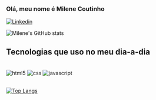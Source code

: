 ### Olá, meu nome é Milene Coutinho

[![Linkedin](https://img.shields.io/badge/LinkedIn-0077B5?style=for-the-badge&logo=linkedin&logoColor=white)](https://www.linkedin.com/in/MileneCoutinho/)

![Milene's GitHub stats](https://github-readme-stats.vercel.app/api?username=MihCoutinho&show_icons=true&theme=dracula)

## Tecnologias que uso no meu dia-a-dia

<div style="display: inline_block"><br/>
    <img align="center" alt="html5" src="https://img.shields.io/badge/HTML5-E34F26?style=for-the-badge&logo=html5&logoColor=white" />
    <img align="center" alt="css" src="https://img.shields.io/badge/CSS3-1572B6?style=for-the-badge&logo=css3&logoColor=white" />
    <img align="center" alt="javascript" src="https://img.shields.io/badge/JavaScript-F7DF1E?style=for-the-badge&logo=javascript&logoColor=black" />
</div>  

<br>

[![Top Langs](https://github-readme-stats.vercel.app/api/top-langs/?username=MihCoutinho&layout=dracula)](https://github.com/MihCoutinho/github-readme-stats)
